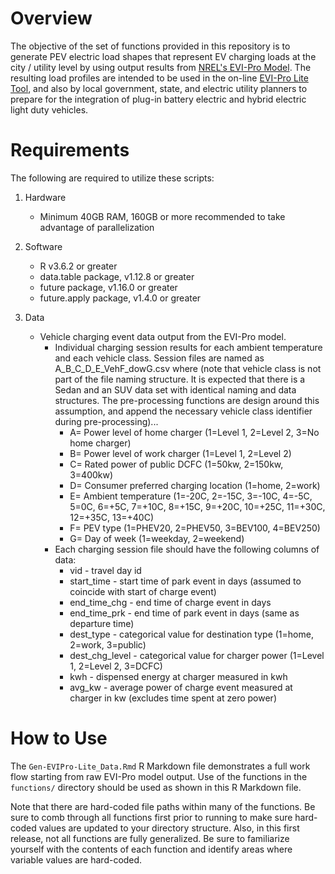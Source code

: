 
# Overview 

The objective of the set of functions provided in this repository is to generate PEV electric load shapes that represent EV charging loads at the city / utility level by using output results from [NREL's EVI-Pro Model](https://www.nrel.gov/docs/fy18osti/70831.pdf). The resulting load profiles are intended to be used in the on-line [EVI-Pro Lite Tool](https://afdc.energy.gov/evi-pro-lite), and also by local government, state, and electric utility planners to prepare for the integration of plug-in battery electric and hybrid electric light duty vehicles.

# Requirements

The following are required to utilize these scripts:
1. Hardware
    + Minimum 40GB RAM, 160GB or more recommended to take advantage of parallelization
 
2. Software
    + R v3.6.2 or greater
    + data.table package, v1.12.8 or greater
    + future package, v1.16.0 or greater
    + future.apply package, v1.4.0 or greater
 
3. Data
    + Vehicle charging event data output from the EVI-Pro model.
        + Individual charging session results for each ambient temperature and each vehicle class. Session files are named as A_B_C_D_E_VehF_dowG.csv where (note that vehicle class is not part of the file naming structure. It is expected that there is a Sedan and an SUV data set with identical naming and data structures. The pre-processing functions are design around this assumption, and append the necessary vehicle class identifier during pre-processing)...
            + A= Power level of home charger (1=Level 1, 2=Level 2, 3=No home charger)
            + B= Power level of work charger (1=Level 1, 2=Level 2)
            + C= Rated power of public DCFC (1=50kw, 2=150kw, 3=400kw)
            + D= Consumer preferred charging location (1=home, 2=work)
            + E= Ambient temperature (1=-20C, 2=-15C, 3=-10C, 4=-5C, 5=0C, 6=+5C, 7=+10C, 8=+15C, 9=+20C, 10=+25C, 11=+30C, 12=+35C, 13=+40C)
            + F= PEV type (1=PHEV20, 2=PHEV50, 3=BEV100, 4=BEV250)
            + G= Day of week (1=weekday, 2=weekend)
        + Each charging session file should have the following columns of data:
            + vid - travel day id
            + start_time - start time of park event in days (assumed to coincide with start of charge event)
            + end_time_chg - end time of charge event in days
            + end_time_prk - end time of park event in days (same as departure time)
            + dest_type - categorical value for destination type (1=home, 2=work, 3=public)
            + dest_chg_level - categorical value for charger power (1=Level 1, 2=Level 2, 3=DCFC)
            + kwh - dispensed energy at charger measured in kwh
            + avg_kw - average power of charge event measured at charger in kw (excludes time spent at zero power)
# How to Use

The `Gen-EVIPro-Lite_Data.Rmd` R Markdown file demonstrates a full work flow starting from raw EVI-Pro model output. Use of the functions in the `functions/` directory should be used as shown in this R Markdown file.

Note that there are hard-coded file paths within many of the functions. Be sure to comb through all functions first prior to running to make sure hard-coded values are updated to your directory structure. Also, in this first release, not all functions are fully generalized. Be sure to familiarize yourself with the contents of each function and identify areas where variable values are hard-coded.
